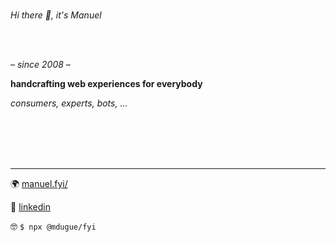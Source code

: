 
<br/>


*Hi there 👋, it's Manuel*


<br/>

<br/>

*– since 2008 –*

**handcrafting web experiences for everybody**

*consumers, experts, bots, …*

<br/>

<br/>

<br/>

<br/>

---

🌍 [manuel.fyi/](https://manuel.fyi/)

👔 [linkedin](https://www.linkedin.com/in/manuel-dugue/)

🤓 `$ npx @mdugue/fyi`

<br/>

